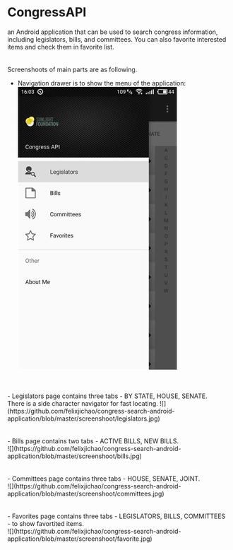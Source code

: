# CongressAPI <br>
an Android application that can be used to search congress information, including legislators, bills, and committees. You can also favorite interested items and check them in favorite list. <br>
<br>
<br>
Screenshoots of main parts are as following. <br>
- Navigation drawer is to show the menu of the application: <br>
![](https://github.com/felixjichao/congress-search-android-application/blob/master/screenshoot/navigator.jpg)<br>
<br>
<br>
- Legislators page contains three tabs - BY STATE, HOUSE, SENATE. <br>
There is a side character navigator for fast locating.
![](https://github.com/felixjichao/congress-search-android-application/blob/master/screenshoot/legislators.jpg)<br>
<br>
<br>
- Bills page contains two tabs - ACTIVE BILLS, NEW BILLS.<br>
![](https://github.com/felixjichao/congress-search-android-application/blob/master/screenshoot/bills.jpg)<br>
<br>
<br>
- Committees page contains three tabs - HOUSE, SENATE, JOINT.<br>
![](https://github.com/felixjichao/congress-search-android-application/blob/master/screenshoot/committees.jpg)<br>
<br>
<br>
- Favorites page contains three tabs - LEGISLATORS, BILLS, COMMITTEES - to show favortited items. <br>
![](https://github.com/felixjichao/congress-search-android-application/blob/master/screenshoot/favorite.jpg)<br>

